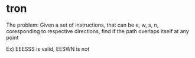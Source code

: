 # tron
The problem: Given a set of instructions, that can be e, w, s, n, coresponding to respective directions, find if the path overlaps itself at any point

Ex) EEESSS is valid, EESWN is not
